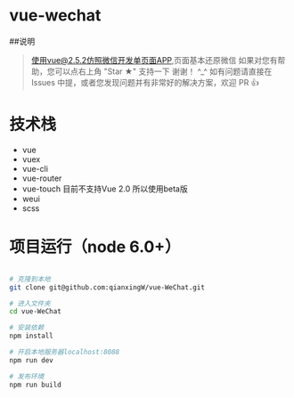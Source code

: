 # vue-wechat

##说明
>  使用vue@2.5.2仿照微信开发单页面APP,页面基本还原微信
>  如果对您有帮助，您可以点右上角 "Star ★" 支持一下 谢谢！ ^_^
>  如有问题请直接在 Issues 中提，或者您发现问题并有非常好的解决方案，欢迎 PR 👍

# 技术栈  

  - vue
  - vuex
  - vue-cli
  - vue-router
  - vue-touch 目前不支持Vue 2.0  所以使用beta版
  - weui
  - scss


# 项目运行（node 6.0+）

``` bash

# 克隆到本地
git clone git@github.com:qianxingW/vue-WeChat.git

# 进入文件夹
cd vue-WeChat

# 安装依赖
npm install

# 开启本地服务器localhost:8088
npm run dev

# 发布环境
npm run build
```
